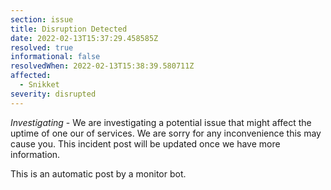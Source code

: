 ```yaml
---
section: issue
title: Disruption Detected
date: 2022-02-13T15:37:29.458585Z
resolved: true
informational: false
resolvedWhen: 2022-02-13T15:38:39.580711Z
affected:
  - Snikket
severity: disrupted
---
```

*Investigating* - We are investigating a potential issue that might affect the uptime of one our of services. We are sorry for any inconvenience this may cause you. This incident post will be updated once we have more information.

This is an automatic post by a monitor bot.
        